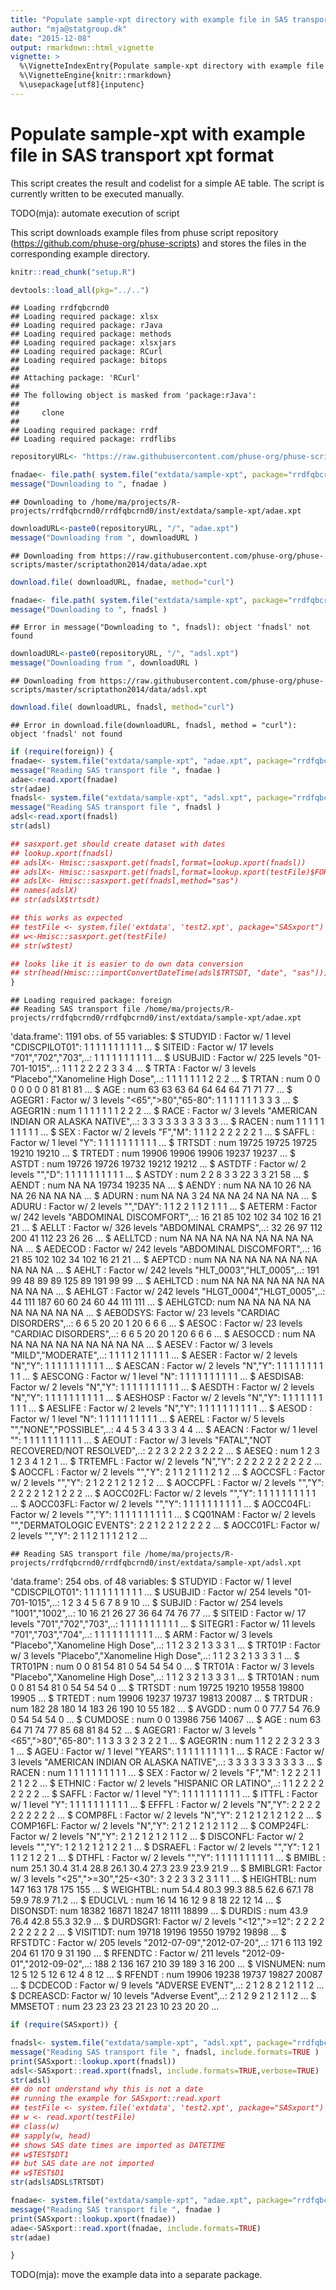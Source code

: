 ```yaml
---
title: "Populate sample-xpt directory with example file in SAS transport xpt format"
author: "mja@statgroup.dk"
date: "2015-12-08"
output: rmarkdown::html_vignette
vignette: >
  %\VignetteIndexEntry{Populate sample-xpt directory with example file in SAS transport xpt format}
  %\VignetteEngine{knitr::rmarkdown}
  %\usepackage[utf8]{inputenc}
---
```


# Populate sample-xpt with example file in SAS transport xpt format

This script creates the result and codelist for a simple AE table.
The script is currently written to be executed manually.

TODO(mja): automate execution of script

This script downloads example files from phuse script repository
(https://github.com/phuse-org/phuse-scripts) and stores the files in
the corresponding example directory.


```r
knitr::read_chunk("setup.R")
```

```r
devtools::load_all(pkg="../..")
```

```
## Loading rrdfqbcrnd0
## Loading required package: xlsx
## Loading required package: rJava
## Loading required package: methods
## Loading required package: xlsxjars
## Loading required package: RCurl
## Loading required package: bitops
## 
## Attaching package: 'RCurl'
## 
## The following object is masked from 'package:rJava':
## 
##     clone
## 
## Loading required package: rrdf
## Loading required package: rrdflibs
```



```r
repositoryURL<- "https://raw.githubusercontent.com/phuse-org/phuse-scripts/master/scriptathon2014/data"

fnadae<- file.path( system.file("extdata/sample-xpt", package="rrdfqbcrnd0"), "adae.xpt" )
message("Downloading to ", fnadae )
```

```
## Downloading to /home/ma/projects/R-projects/rrdfqbcrnd0/rrdfqbcrnd0/inst/extdata/sample-xpt/adae.xpt
```

```r
downloadURL<-paste0(repositoryURL, "/", "adae.xpt")
message("Downloading from ", downloadURL )
```

```
## Downloading from https://raw.githubusercontent.com/phuse-org/phuse-scripts/master/scriptathon2014/data/adae.xpt
```

```r
download.file( downloadURL, fnadae, method="curl")

fnadae<- file.path( system.file("extdata/sample-xpt", package="rrdfqbcrnd0"), "adsl.xpt" )
message("Downloading to ", fnadsl )
```

```
## Error in message("Downloading to ", fnadsl): object 'fnadsl' not found
```

```r
downloadURL<-paste0(repositoryURL, "/", "adsl.xpt")
message("Downloading from ", downloadURL )
```

```
## Downloading from https://raw.githubusercontent.com/phuse-org/phuse-scripts/master/scriptathon2014/data/adsl.xpt
```

```r
download.file( downloadURL, fnadsl, method="curl")
```

```
## Error in download.file(downloadURL, fnadsl, method = "curl"): object 'fnadsl' not found
```


```r
if (require(foreign)) {
fnadae<- system.file("extdata/sample-xpt", "adae.xpt", package="rrdfqbcrnd0")
message("Reading SAS transport file ", fnadae )
adae<-read.xport(fnadae)
str(adae)
fnadsl<- system.file("extdata/sample-xpt", "adsl.xpt", package="rrdfqbcrnd0")
message("Reading SAS transport file ", fnadsl )
adsl<-read.xport(fnadsl)
str(adsl)

## sasxport.get should create dataset with dates
## lookup.xport(fnadsl)
## adslX<- Hmisc::sasxport.get(fnadsl,format=lookup.xport(fnadsl))
## adslX<- Hmisc::sasxport.get(fnadsl,format=lookup.xport(testFile)$FORMAT)
## adslX<- Hmisc::sasxport.get(fnadsl,method="sas")
## names(adslX)
## str(adslX$trtsdt)

## this works as expected
## testFile <- system.file('extdata', 'test2.xpt', package="SASxport")
## w<-Hmisc::sasxport.get(testFile)
## str(w$test)

## looks like it is easier to do own data conversion
## str(head(Hmisc:::importConvertDateTime(adsl$TRTSDT, "date", "sas")))
}
```

```
## Loading required package: foreign
## Reading SAS transport file /home/ma/projects/R-projects/rrdfqbcrnd0/rrdfqbcrnd0/inst/extdata/sample-xpt/adae.xpt
```

'data.frame':	1191 obs. of  55 variables:
 $ STUDYID : Factor w/ 1 level "CDISCPILOT01": 1 1 1 1 1 1 1 1 1 1 ...
 $ SITEID  : Factor w/ 17 levels "701","702","703",..: 1 1 1 1 1 1 1 1 1 1 ...
 $ USUBJID : Factor w/ 225 levels "01-701-1015",..: 1 1 1 2 2 2 2 3 3 4 ...
 $ TRTA    : Factor w/ 3 levels "Placebo","Xanomeline High Dose",..: 1 1 1 1 1 1 1 2 2 2 ...
 $ TRTAN   : num  0 0 0 0 0 0 0 81 81 81 ...
 $ AGE     : num  63 63 63 64 64 64 64 71 71 77 ...
 $ AGEGR1  : Factor w/ 3 levels "<65",">80","65-80": 1 1 1 1 1 1 1 3 3 3 ...
 $ AGEGR1N : num  1 1 1 1 1 1 1 2 2 2 ...
 $ RACE    : Factor w/ 3 levels "AMERICAN INDIAN OR ALASKA NATIVE",..: 3 3 3 3 3 3 3 3 3 3 ...
 $ RACEN   : num  1 1 1 1 1 1 1 1 1 1 ...
 $ SEX     : Factor w/ 2 levels "F","M": 1 1 1 2 2 2 2 2 2 1 ...
 $ SAFFL   : Factor w/ 1 level "Y": 1 1 1 1 1 1 1 1 1 1 ...
 $ TRTSDT  : num  19725 19725 19725 19210 19210 ...
 $ TRTEDT  : num  19906 19906 19906 19237 19237 ...
 $ ASTDT   : num  19726 19726 19732 19212 19212 ...
 $ ASTDTF  : Factor w/ 2 levels "","D": 1 1 1 1 1 1 1 1 1 1 ...
 $ ASTDY   : num  2 2 8 3 3 22 3 3 21 58 ...
 $ AENDT   : num  NA NA 19734 19235 NA ...
 $ AENDY   : num  NA NA 10 26 NA NA 26 NA NA NA ...
 $ ADURN   : num  NA NA 3 24 NA NA 24 NA NA NA ...
 $ ADURU   : Factor w/ 2 levels "","DAY": 1 1 2 2 1 1 2 1 1 1 ...
 $ AETERM  : Factor w/ 242 levels "ABDOMINAL DISCOMFORT",..: 16 21 85 102 102 34 102 16 21 21 ...
 $ AELLT   : Factor w/ 326 levels "ABDOMINAL CRAMPS",..: 32 26 97 112 200 41 112 23 26 26 ...
 $ AELLTCD : num  NA NA NA NA NA NA NA NA NA NA ...
 $ AEDECOD : Factor w/ 242 levels "ABDOMINAL DISCOMFORT",..: 16 21 85 102 102 34 102 16 21 21 ...
 $ AEPTCD  : num  NA NA NA NA NA NA NA NA NA NA ...
 $ AEHLT   : Factor w/ 242 levels "HLT_0003","HLT_0005",..: 191 99 48 89 89 125 89 191 99 99 ...
 $ AEHLTCD : num  NA NA NA NA NA NA NA NA NA NA ...
 $ AEHLGT  : Factor w/ 242 levels "HLGT_0004","HLGT_0005",..: 44 111 187 60 60 24 60 44 111 111 ...
 $ AEHLGTCD: num  NA NA NA NA NA NA NA NA NA NA ...
 $ AEBODSYS: Factor w/ 23 levels "CARDIAC DISORDERS",..: 6 6 5 20 20 1 20 6 6 6 ...
 $ AESOC   : Factor w/ 23 levels "CARDIAC DISORDERS",..: 6 6 5 20 20 1 20 6 6 6 ...
 $ AESOCCD : num  NA NA NA NA NA NA NA NA NA NA ...
 $ AESEV   : Factor w/ 3 levels "MILD","MODERATE",..: 1 1 1 1 2 1 1 1 1 1 ...
 $ AESER   : Factor w/ 2 levels "N","Y": 1 1 1 1 1 1 1 1 1 1 ...
 $ AESCAN  : Factor w/ 2 levels "N","Y": 1 1 1 1 1 1 1 1 1 1 ...
 $ AESCONG : Factor w/ 1 level "N": 1 1 1 1 1 1 1 1 1 1 ...
 $ AESDISAB: Factor w/ 2 levels "N","Y": 1 1 1 1 1 1 1 1 1 1 ...
 $ AESDTH  : Factor w/ 2 levels "N","Y": 1 1 1 1 1 1 1 1 1 1 ...
 $ AESHOSP : Factor w/ 2 levels "N","Y": 1 1 1 1 1 1 1 1 1 1 ...
 $ AESLIFE : Factor w/ 2 levels "N","Y": 1 1 1 1 1 1 1 1 1 1 ...
 $ AESOD   : Factor w/ 1 level "N": 1 1 1 1 1 1 1 1 1 1 ...
 $ AEREL   : Factor w/ 5 levels "","NONE","POSSIBLE",..: 4 4 5 3 4 3 3 3 4 4 ...
 $ AEACN   : Factor w/ 1 level "": 1 1 1 1 1 1 1 1 1 1 ...
 $ AEOUT   : Factor w/ 3 levels "FATAL","NOT RECOVERED/NOT RESOLVED",..: 2 2 3 2 2 2 3 2 2 2 ...
 $ AESEQ   : num  1 2 3 1 2 3 4 1 2 1 ...
 $ TRTEMFL : Factor w/ 2 levels "N","Y": 2 2 2 2 2 2 2 2 2 2 ...
 $ AOCCFL  : Factor w/ 2 levels "","Y": 2 1 1 2 1 1 1 2 1 2 ...
 $ AOCCSFL : Factor w/ 2 levels "","Y": 2 1 2 2 1 2 1 2 1 2 ...
 $ AOCCPFL : Factor w/ 2 levels "","Y": 2 2 2 2 1 2 1 2 2 2 ...
 $ AOCC02FL: Factor w/ 2 levels "","Y": 1 1 1 1 1 1 1 1 1 1 ...
 $ AOCC03FL: Factor w/ 2 levels "","Y": 1 1 1 1 1 1 1 1 1 1 ...
 $ AOCC04FL: Factor w/ 2 levels "","Y": 1 1 1 1 1 1 1 1 1 1 ...
 $ CQ01NAM : Factor w/ 2 levels "","DERMATOLOGIC EVENTS": 2 2 1 2 2 1 2 2 2 2 ...
 $ AOCC01FL: Factor w/ 2 levels "","Y": 2 1 1 2 1 1 1 2 1 2 ...

```
## Reading SAS transport file /home/ma/projects/R-projects/rrdfqbcrnd0/rrdfqbcrnd0/inst/extdata/sample-xpt/adsl.xpt
```

'data.frame':	254 obs. of  48 variables:
 $ STUDYID : Factor w/ 1 level "CDISCPILOT01": 1 1 1 1 1 1 1 1 1 1 ...
 $ USUBJID : Factor w/ 254 levels "01-701-1015",..: 1 2 3 4 5 6 7 8 9 10 ...
 $ SUBJID  : Factor w/ 254 levels "1001","1002",..: 10 16 21 26 27 36 64 74 76 77 ...
 $ SITEID  : Factor w/ 17 levels "701","702","703",..: 1 1 1 1 1 1 1 1 1 1 ...
 $ SITEGR1 : Factor w/ 11 levels "701","703","704",..: 1 1 1 1 1 1 1 1 1 1 ...
 $ ARM     : Factor w/ 3 levels "Placebo","Xanomeline High Dose",..: 1 1 2 3 2 1 3 3 3 1 ...
 $ TRT01P  : Factor w/ 3 levels "Placebo","Xanomeline High Dose",..: 1 1 2 3 2 1 3 3 3 1 ...
 $ TRT01PN : num  0 0 81 54 81 0 54 54 54 0 ...
 $ TRT01A  : Factor w/ 3 levels "Placebo","Xanomeline High Dose",..: 1 1 2 3 2 1 3 3 3 1 ...
 $ TRT01AN : num  0 0 81 54 81 0 54 54 54 0 ...
 $ TRTSDT  : num  19725 19210 19558 19800 19905 ...
 $ TRTEDT  : num  19906 19237 19737 19813 20087 ...
 $ TRTDUR  : num  182 28 180 14 183 26 190 10 55 182 ...
 $ AVGDD   : num  0 0 77.7 54 76.9 0 54 54 54 0 ...
 $ CUMDOSE : num  0 0 13986 756 14067 ...
 $ AGE     : num  63 64 71 74 77 85 68 81 84 52 ...
 $ AGEGR1  : Factor w/ 3 levels "<65",">80","65-80": 1 1 3 3 3 2 3 2 2 1 ...
 $ AGEGR1N : num  1 1 2 2 2 3 2 3 3 1 ...
 $ AGEU    : Factor w/ 1 level "YEARS": 1 1 1 1 1 1 1 1 1 1 ...
 $ RACE    : Factor w/ 3 levels "AMERICAN INDIAN OR ALASKA NATIVE",..: 3 3 3 3 3 3 3 3 3 3 ...
 $ RACEN   : num  1 1 1 1 1 1 1 1 1 1 ...
 $ SEX     : Factor w/ 2 levels "F","M": 1 2 2 2 1 1 2 1 2 2 ...
 $ ETHNIC  : Factor w/ 2 levels "HISPANIC OR LATINO",..: 1 1 2 2 2 2 2 2 2 2 ...
 $ SAFFL   : Factor w/ 1 level "Y": 1 1 1 1 1 1 1 1 1 1 ...
 $ ITTFL   : Factor w/ 1 level "Y": 1 1 1 1 1 1 1 1 1 1 ...
 $ EFFFL   : Factor w/ 2 levels "N","Y": 2 2 2 2 2 2 2 2 2 2 ...
 $ COMP8FL : Factor w/ 2 levels "N","Y": 2 1 2 1 2 1 2 1 2 2 ...
 $ COMP16FL: Factor w/ 2 levels "N","Y": 2 1 2 1 2 1 2 1 1 2 ...
 $ COMP24FL: Factor w/ 2 levels "N","Y": 2 1 2 1 2 1 2 1 1 2 ...
 $ DISCONFL: Factor w/ 2 levels "","Y": 1 2 1 2 1 2 1 2 2 1 ...
 $ DSRAEFL : Factor w/ 2 levels "","Y": 1 2 1 1 1 2 1 2 2 1 ...
 $ DTHFL   : Factor w/ 2 levels "","Y": 1 1 1 1 1 1 1 1 1 1 ...
 $ BMIBL   : num  25.1 30.4 31.4 28.8 26.1 30.4 27.3 23.9 23.9 21.9 ...
 $ BMIBLGR1: Factor w/ 3 levels "<25",">=30","25-<30": 3 2 2 3 3 2 3 1 1 1 ...
 $ HEIGHTBL: num  147 163 178 175 155 ...
 $ WEIGHTBL: num  54.4 80.3 99.3 88.5 62.6 67.1 78 59.9 78.9 71.2 ...
 $ EDUCLVL : num  16 14 16 12 9 8 18 22 12 14 ...
 $ DISONSDT: num  18382 16871 18247 18111 18899 ...
 $ DURDIS  : num  43.9 76.4 42.8 55.3 32.9 ...
 $ DURDSGR1: Factor w/ 2 levels "<12",">=12": 2 2 2 2 2 2 2 2 2 2 ...
 $ VISIT1DT: num  19718 19196 19550 19792 19898 ...
 $ RFSTDTC : Factor w/ 205 levels "2012-07-09","2012-07-20",..: 171 6 113 192 204 61 170 9 31 190 ...
 $ RFENDTC : Factor w/ 211 levels "2012-09-01","2012-09-02",..: 188 2 136 167 210 39 189 3 16 200 ...
 $ VISNUMEN: num  12 5 12 5 12 6 12 4 8 12 ...
 $ RFENDT  : num  19906 19238 19737 19827 20087 ...
 $ DCDECOD : Factor w/ 9 levels "ADVERSE EVENT",..: 2 1 2 8 2 1 2 1 1 2 ...
 $ DCREASCD: Factor w/ 10 levels "Adverse Event",..: 2 1 2 9 2 1 2 1 1 2 ...
 $ MMSETOT : num  23 23 23 23 21 23 10 23 20 20 ...


```r
if (require(SASxport)) {

fnadsl<- system.file("extdata/sample-xpt", "adsl.xpt", package="rrdfqbcrnd0")
message("Reading SAS transport file ", fnadsl, include.formats=TRUE )
print(SASxport::lookup.xport(fnadsl))
adsl<-SASxport::read.xport(fnadsl, include.formats=TRUE,verbose=TRUE)
str(adsl)
## do not understand why this is not a date
## running the example for SASxport::read.xport
## testFile <- system.file('extdata', 'test2.xpt', package="SASxport")
## w <- read.xport(testFile)
## class(w)
## sapply(w, head)
## shows SAS date times are imported as DATETIME
## w$TEST$DT1
## but SAS date are not imported
## w$TEST$D1
str(adsl$ADSL$TRTSDT)

fnadae<- system.file("extdata/sample-xpt", "adae.xpt", package="rrdfqbcrnd0")
message("Reading SAS transport file ", fnadae )
print(SASxport::lookup.xport(fnadae))
adae<-SASxport::read.xport(fnadae, include.formats=TRUE)
str(adae)

}
```

TODO(mja): move the example data into a separate package.
